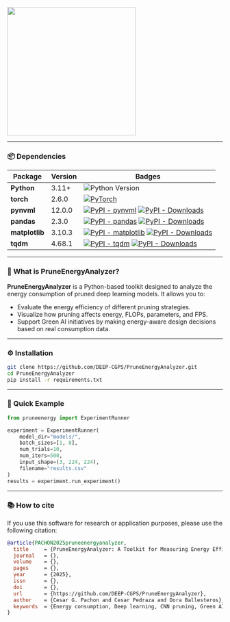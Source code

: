 <img src="https://github.com/user-attachments/assets/40310b7a-a864-4ed2-a2dd-c488231aee6b" width="300"/>

---
### 📦 Dependencies

| Package       | Version  | Badges |
|---------------|----------|--------|
| **Python**    | 3.11+    | ![Python Version](https://img.shields.io/badge/python-3.11+-blue.svg) |
| **torch**     | 2.6.0    | [![PyTorch](https://img.shields.io/badge/PyTorch-2.6.0-ee4c2c.svg?logo=pytorch&logoColor=white)](https://pytorch.org/get-started/locally/) |
| **pynvml**    | 12.0.0   | [![PyPI - pynvml](https://img.shields.io/pypi/v/pynvml.svg)](https://pypi.org/project/pynvml/) [![PyPI - Downloads](https://img.shields.io/pypi/dm/pynvml.svg)](https://pypi.org/project/pynvml/) |
| **pandas**    | 2.3.0    | [![PyPI - pandas](https://img.shields.io/pypi/v/pandas.svg)](https://pypi.org/project/pandas/) [![PyPI - Downloads](https://img.shields.io/pypi/dm/pandas.svg)](https://pypi.org/project/pandas/) |
| **matplotlib**| 3.10.3    | [![PyPI - matplotlib](https://img.shields.io/pypi/v/matplotlib.svg)](https://pypi.org/project/matplotlib/) [![PyPI - Downloads](https://img.shields.io/pypi/dm/matplotlib.svg)](https://pypi.org/project/matplotlib/) |
| **tqdm**      | 4.68.1   | [![PyPI - tqdm](https://img.shields.io/pypi/v/tqdm.svg)](https://pypi.org/project/tqdm/) [![PyPI - Downloads](https://img.shields.io/pypi/dm/tqdm.svg)](https://pypi.org/project/tqdm/) |

---
### 🧠 What is PruneEnergyAnalyzer?

**PruneEnergyAnalyzer** is a Python-based toolkit designed to analyze the energy consumption of pruned deep learning models. It allows you to:
- Evaluate the energy efficiency of different pruning strategies.
- Visualize how pruning affects energy, FLOPs, parameters, and FPS.
- Support Green AI initiatives by making energy-aware design decisions based on real consumption data.

---

### ⚙️ Installation

```bash
git clone https://github.com/DEEP-CGPS/PruneEnergyAnalyzer.git
cd PruneEnergyAnalyzer
pip install -r requirements.txt
```

---

### 🚀 Quick Example

```python
from pruneenergy import ExperimentRunner

experiment = ExperimentRunner(
    model_dir="models/",
    batch_sizes=[1, 8],
    num_trials=10,
    num_iters=500,
    input_shape=(3, 224, 224),
    filename="results.csv"
)
results = experiment.run_experiment()
```

---

### 📚 How to cite

If you use this software for research or application purposes, please use the following citation:

```bibtex
@article{PACHON2025pruneenergyanalyzer,
  title     = {PruneEnergyAnalyzer: A Toolkit for Measuring Energy Efficiency in Pruned Deep Learning Models},
  journal   = {},
  volume    = {},
  pages     = {},
  year      = {2025},
  issn      = {},
  doi       = {},
  url       = {https://github.com/DEEP-CGPS/PruneEnergyAnalyzer},
  author    = {Cesar G. Pachon and Cesar Pedraza and Dora Ballesteros},
  keywords  = {Energy consumption, Deep learning, CNN pruning, Green AI, Python toolkit}
}
```



